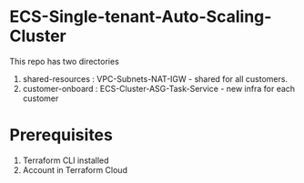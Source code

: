 # ECS-Single-tenant-Auto-Scaling-Cluster
This repo has two directories 
1. shared-resources : VPC-Subnets-NAT-IGW - shared for all customers.
2. customer-onboard : ECS-Cluster-ASG-Task-Service - new infra for each customer

# Prerequisites
1. Terraform CLI installed
2. Account in Terraform Cloud